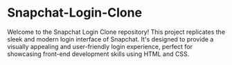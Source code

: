 # Snapchat-Login-Clone
Welcome to the Snapchat Login Clone repository! This project replicates the sleek and modern login interface of Snapchat. It's designed to provide a visually appealing and user-friendly login experience, perfect for showcasing front-end development skills using HTML and CSS.
